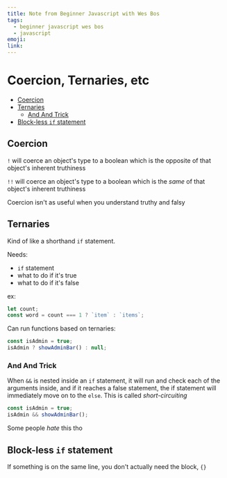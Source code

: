 ```yaml
---
title: Note from Beginner Javascript with Wes Bos
tags:
  - beginner javascript wes bos
  - javascript
emoji:
link:
---
```


# Coercion, Ternaries, etc <!-- omit in toc -->

- [Coercion](#coercion)
- [Ternaries](#ternaries)
  - [And And Trick](#and-and-trick)
- [Block-less `if` statement](#block-less-if-statement)

## Coercion

`!` will coerce an object's type to a boolean which is the opposite of that object's inherent truthiness

`!!` will coerce an object's type to a boolean which is the _same_ of that object's inherent truthiness

Coercion isn't as useful when you understand truthy and falsy

## Ternaries

Kind of like a shorthand `if` statement.

Needs:

- `if` statement
- what to do if it's true
- what to do if it's false

ex:

```javascript
let count;
const word = count === 1 ? `item` : `items`;
```

Can run functions based on ternaries:

```javascript
const isAdmin = true;
isAdmin ? showAdminBar() : null;
```

### And And Trick

When `&&` is nested inside an `if` statement, it will run and check each of the arguments inside, and if it reaches a false statement, the if statement will immediately move on to the `else`. This is called _short-circuiting_

```javascript
const isAdmin = true;
isAdmin && showAdminBar();
```

Some people _hate_ this tho

## Block-less `if` statement

If something is on the same line, you don't actually need the block, `{}`
